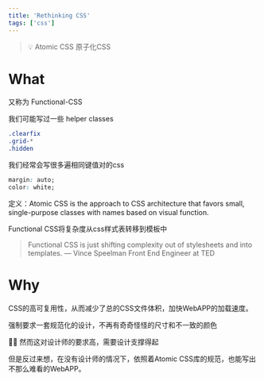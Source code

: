 ```yaml
---
title: 'Rethinking CSS'
tags: ['css']
---
```


> 💡 Atomic CSS 原子化CSS


# What

又称为 Functional-CSS

我们可能写过一些 helper classes

```css
.clearfix
.grid-*
.hidden
```

我们经常会写很多遍相同键值对的css

```css
margin: auto;
color: white;
```

定义：Atomic CSS is the approach to CSS architecture that favors small, single-purpose classes with names based on visual function.

Functional CSS将复杂度从css样式表转移到模板中

> Functional CSS is just shifting complexity out of stylesheets and into templates. — Vince Speelman Front End Engineer at TED
> 

# Why

CSS的高可复用性，从而减少了总的CSS文件体积，加快WebAPP的加载速度。

强制要求一套规范化的设计，不再有奇奇怪怪的尺寸和不一致的颜色

<aside>
🤷‍♂️ 然而这对设计师的要求高，需要设计支撑得起

</aside>

但是反过来想，在没有设计师的情况下，依照着Atomic CSS库的规范，也能写出不那么难看的WebAPP。